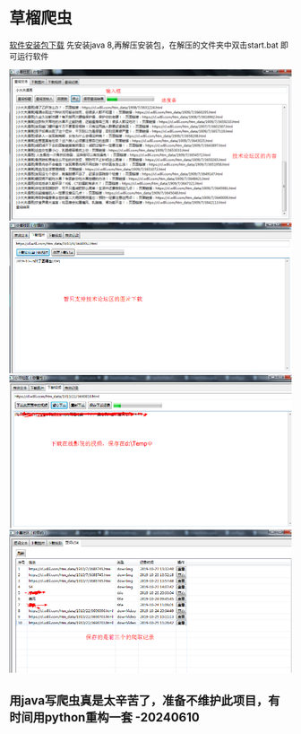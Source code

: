 # 草榴爬虫

 [软件安装包下载](https://github.com/zsdnishishui/uploadImg/blob/master/Desktop.zip)      先安装java 8,再解压安装包，在解压的文件夹中双击start.bat 即可运行软件
 
![image](https://github.com/zsdnishishui/uploadImg/blob/master/tilte.png)
![image](https://github.com/zsdnishishui/uploadImg/blob/master/downImg.png)
![image](https://github.com/zsdnishishui/uploadImg/blob/master/downVideo.png)
![image](https://github.com/zsdnishishui/uploadImg/blob/master/record.png)

## 用java写爬虫真是太辛苦了，准备不维护此项目，有时间用python重构一套 -20240610
